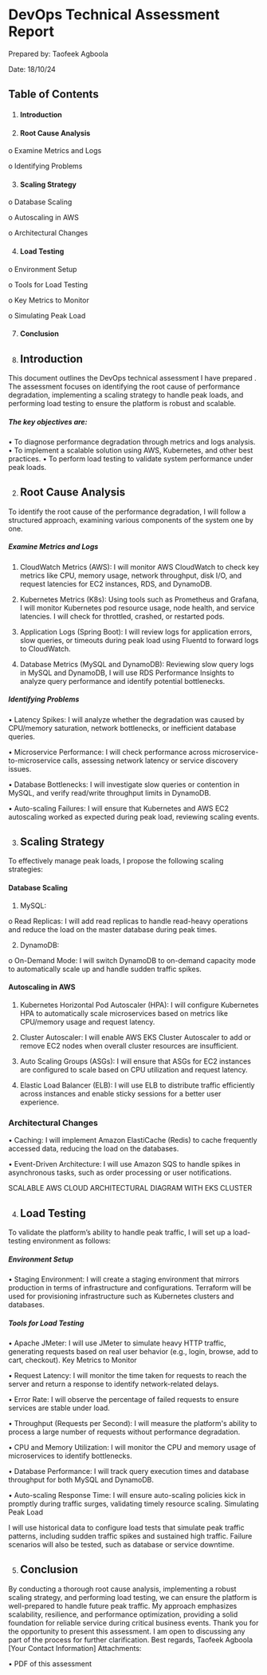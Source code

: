 # DevOps Technical Assessment Report
Prepared by: Taofeek Agboola

Date: 18/10/24

## Table of Contents

1.	#### Introduction
   
2. #### Root Cause Analysis
   
o	Examine Metrics and Logs

o	Identifying Problems

3.	#### Scaling Strategy
   
o	Database Scaling

o	Autoscaling in AWS

o	Architectural Changes

4. #### Load Testing

o	Environment Setup

o	Tools for Load Testing

o	Key Metrics to Monitor

o	Simulating Peak Load

7. ####	Conclusion
   
1. ## Introduction
This document outlines the DevOps technical assessment I have prepared . The assessment focuses on identifying the root cause of performance degradation, implementing a scaling strategy to handle peak loads, and performing load testing to ensure the platform is robust and scalable.

##### The key objectives are:

•	To diagnose performance degradation through metrics and logs analysis.
•	To implement a scalable solution using AWS, Kubernetes, and other best practices.
•	To perform load testing to validate system performance under peak loads.

2. ## Root Cause Analysis

To identify the root cause of the performance degradation, I will follow a structured approach, examining various components of the system one by one.

##### Examine Metrics and Logs
1.	CloudWatch Metrics (AWS): I will monitor AWS CloudWatch to check key metrics like CPU, memory usage, network throughput, disk I/O, and request latencies for EC2 instances, RDS, and DynamoDB.
   
2.	Kubernetes Metrics (K8s): Using tools such as Prometheus and Grafana, I will monitor Kubernetes pod resource usage, node health, and service latencies. I will check for throttled, crashed, or restarted pods.
   
3.	Application Logs (Spring Boot): I will review logs for application errors, slow queries, or timeouts during peak load using Fluentd to forward logs to CloudWatch.
  
4.	Database Metrics (MySQL and DynamoDB): Reviewing slow query logs in MySQL and DynamoDB, I will use RDS Performance Insights to analyze query performance and identify potential bottlenecks.

##### Identifying Problems

•	Latency Spikes: I will analyze whether the degradation was caused by CPU/memory saturation, network bottlenecks, or inefficient database queries.

•	Microservice Performance: I will check performance across microservice-to-microservice calls, assessing network latency or service discovery issues.

•	Database Bottlenecks: I will investigate slow queries or contention in MySQL, and verify read/write throughput limits in DynamoDB.

•	Auto-scaling Failures: I will ensure that Kubernetes and AWS EC2 autoscaling worked as expected during peak load, reviewing scaling events.

3. ## Scaling Strategy
   
To effectively manage peak loads, I propose the following scaling strategies:

#### Database Scaling

1.	MySQL:

o	Read Replicas: I will add read replicas to handle read-heavy operations and reduce the load on the master database during peak times.

2.	DynamoDB:
   
o	On-Demand Mode: I will switch DynamoDB to on-demand capacity mode to automatically scale up and handle sudden traffic spikes.

#### Autoscaling in AWS
1.	Kubernetes Horizontal Pod Autoscaler (HPA): I will configure Kubernetes HPA to automatically scale microservices based on metrics like CPU/memory usage and request latency.
   
2.	Cluster Autoscaler: I will enable AWS EKS Cluster Autoscaler to add or remove EC2 nodes when overall cluster resources are insufficient.
   
3.	Auto Scaling Groups (ASGs): I will ensure that ASGs for EC2 instances are configured to scale based on CPU utilization and request latency.
   
4.	Elastic Load Balancer (ELB): I will use ELB to distribute traffic efficiently across instances and enable sticky sessions for a better user experience.

### Architectural Changes
•	Caching: I will implement Amazon ElastiCache (Redis) to cache frequently accessed data, reducing the load on the databases.

•	Event-Driven Architecture: I will use Amazon SQS to handle spikes in asynchronous tasks, such as order processing or user notifications.

SCALABLE AWS CLOUD ARCHITECTURAL DIAGRAM WITH EKS CLUSTER
 
4. ## Load Testing
To validate the platform’s ability to handle peak traffic, I will set up a load-testing environment as follows:

##### Environment Setup
•	Staging Environment: I will create a staging environment that mirrors production in terms of infrastructure and configurations. Terraform will be used for provisioning infrastructure such as Kubernetes clusters and databases.
##### Tools for Load Testing
•	Apache JMeter: I will use JMeter to simulate heavy HTTP traffic, generating requests based on real user behavior (e.g., login, browse, add to cart, checkout).
Key Metrics to Monitor

•	Request Latency: I will monitor the time taken for requests to reach the server and return a response to identify network-related delays.

•	Error Rate: I will observe the percentage of failed requests to ensure services are stable under load.

•	Throughput (Requests per Second): I will measure the platform's ability to process a large number of requests without performance degradation.

•	CPU and Memory Utilization: I will monitor the CPU and memory usage of microservices to identify bottlenecks.

•	Database Performance: I will track query execution times and database throughput for both MySQL and DynamoDB.

•	Auto-scaling Response Time: I will ensure auto-scaling policies kick in promptly during traffic surges, validating timely resource scaling.
Simulating Peak Load

I will use historical data to configure load tests that simulate peak traffic patterns, including sudden traffic spikes and sustained high traffic. Failure scenarios will also be tested, such as database or service downtime.

5. ## Conclusion
By conducting a thorough root cause analysis, implementing a robust scaling strategy, and performing load testing, we can ensure the platform is well-prepared to handle future peak traffic. My approach emphasizes scalability, resilience, and performance optimization, providing a solid foundation for reliable service during critical business events.
Thank you for the opportunity to present this assessment. I am open to discussing any part of the process for further clarification.
Best regards,
Taofeek Agboola
[Your Contact Information]
Attachments:

•	PDF of this assessment

